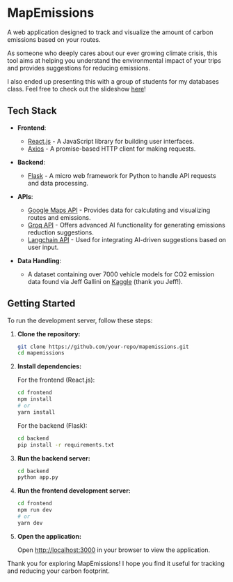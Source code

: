 # MapEmissions

A web application designed to track and visualize the amount of carbon emissions based on your routes. 

As someone who deeply cares about our ever growing climate crisis, this tool aims at helping you understand the environmental impact of your trips and provides suggestions for reducing emissions.

I also ended up presenting this with a group of students for my databases class. Feel free to check out the slideshow [here](https://docs.google.com/presentation/d/1FuUoeiLP1wAKdvaTfVSFjpYacLjRgAZ8oYRoZ1J9mZs/edit?usp=sharing)!

## Tech Stack

- **Frontend**:
  - [React.js](https://reactjs.org/) - A JavaScript library for building user interfaces.
  - [Axios](https://axios-http.com/) - A promise-based HTTP client for making requests.

- **Backend**:
  - [Flask](https://flask.palletsprojects.com/en/2.0.x/) - A micro web framework for Python to handle API requests and data processing.

- **APIs**:
  - [Google Maps API](https://developers.google.com/maps) - Provides data for calculating and visualizing routes and emissions.
  - [Groq API](https://www.groq.com/docs) - Offers advanced AI functionality for generating emissions reduction suggestions.
  - [Langchain API](https://www.langchain.com/docs) - Used for integrating AI-driven suggestions based on user input.

- **Data Handling**:
  - A dataset containing over 7000 vehicle models for CO2 emission data found via Jeff Gallini on [Kaggle](https://www.kaggle.com/datasets/jeffgallini/college-football-attendance-2000-to-2018) (thank you Jeff!). 

## Getting Started

To run the development server, follow these steps:

1. **Clone the repository:**

    ```bash
    git clone https://github.com/your-repo/mapemissions.git
    cd mapemissions
    ```

2. **Install dependencies:**

    For the frontend (React.js):
    ```bash
    cd frontend
    npm install
    # or
    yarn install
    ```

    For the backend (Flask):
    ```bash
    cd backend
    pip install -r requirements.txt
    ```

3. **Run the backend server:**

    ```bash
    cd backend
    python app.py
    ```

4. **Run the frontend development server:**

    ```bash
    cd frontend
    npm run dev
    # or
    yarn dev
    ```

5. **Open the application:**

    Open [http://localhost:3000](http://localhost:3000) in your browser to view the application.

Thank you for exploring MapEmissions! I hope you find it useful for tracking and reducing your carbon footprint.
